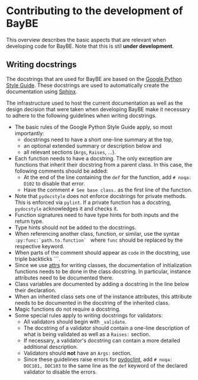 # Contributing to the development of BayBE

This overview describes the basic aspects that are relevant when developing code for BayBE.
Note that this is stil **under development**.

## Writing docstrings

The docstrings that are used for BayBE are based on the [Google Python Style Guide](https://google.github.io/styleguide/pyguide.html).
These docstrings are used to automatically create the documentation using [Sphinx](https://www.sphinx-doc.org/en/master/index.html).

The infrastructure used to host the current documentation as well as the design decision that were taken when developing BayBE make it necessary to adhere to the following guidelines when writing docstrings.

- The basic rules of the Google Python Style Guide apply, so most importantly:
    * docstrings need to have a short one-line summary at the top, 
    * an optional extended summary or description below and
    * all relevant sections (`Args`, `Raises`, ...).
- Each function needs to have a docstring. The only exception are functions that inherit their docstring from a parent class. In this case, the following comments should be added:
    * At the end of the line containing the `def` for the function, add `# noqa: D102` to disable that error.
    * Have the comment `# See base class.` as the first line of the function.
- Note that `pydocstyle` does not enforce docstrings for private methods. This is enforced via `pylint`. If a private function has a docstring, `pydocstyle` acknowledges it and checks it.
- Function signatures need to have type hints for both inputs and the return type.
- Type hints should not be added to the docstrings.
- When referencing another class, function, or similar, use the syntax ``:py:func:`path.to.function` `` where `func` should be replaced by the respective keyword.
- When parts of the comment should appear as `code` in the docstring, use triple backticks ```.
- Since we use [attrs](https://www.attrs.org/en/stable/) for writing classes, the documentation of initialization functions needs to be done in the class docstring. In particular, instance attributes need to be documented there.
- Class variables are documented by adding a docstring in the line below their declaration.
- When an inherited class sets one of the instance attributes, this attribute needs to be documented in the docstring of the inherited class.
- Magic functions do not require a docstring.
- Some special rules apply to writing docstrings for validators:
    * All validators should begin with `_validate`.
    * The docstring of a validator should contain a one-line description of what is being validated as well as a `Raises:` section.
    * If necessary, a validator's docstring can contain a more detailed additional description.
    * Validators should **not** have an `Args:` section. 
    * Since these guidelines raise errors for  [pydoclint](https://github.com/jsh9/pydoclint), add `# noqa: DOC101, DOC103` to the same line as the `def` keyword of the declared validator to disable the errors.